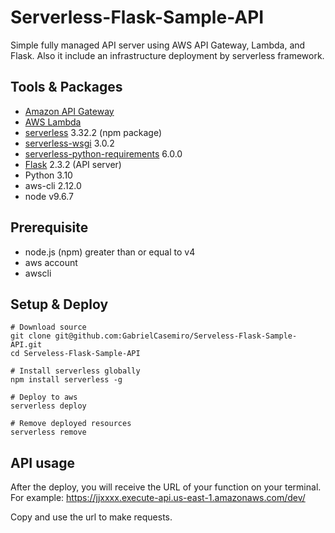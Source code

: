 # Serverless-Flask-Sample-API
Simple fully managed API server using AWS API Gateway, Lambda, and Flask. Also it include an infrastructure deployment by serverless framework.

## Tools & Packages

* [Amazon API Gateway](https://aws.amazon.com/api-gateway/)
* [AWS Lambda](https://aws.amazon.com/lambda/)
* [serverless](https://serverless.com/) 3.32.2 (npm package)
* [serverless-wsgi](https://github.com/logandk/serverless-wsgi) 3.0.2
* [serverless-python-requirements](https://github.com/UnitedIncome/serverless-python-requirements) 6.0.0
* [Flask](http://flask.pocoo.org/) 2.3.2 (API server)
* Python 3.10
* aws-cli 2.12.0
* node v9.6.7

## Prerequisite

* node.js (npm) greater than or equal to v4
* aws account
* awscli

## Setup & Deploy   

```
# Download source
git clone git@github.com:GabrielCasemiro/Serveless-Flask-Sample-API.git
cd Serveless-Flask-Sample-API

# Install serverless globally
npm install serverless -g

# Deploy to aws
serverless deploy

# Remove deployed resources
serverless remove
```

## API usage
After the deploy, you will receive the URL of your function on your terminal. For example:
<https://jjxxxx.execute-api.us-east-1.amazonaws.com/dev/>

Copy and use the url to make requests.
